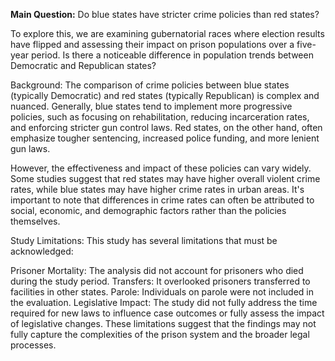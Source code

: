 **Main Question:**
Do blue states have stricter crime policies than red states?

To explore this, we are examining gubernatorial races where election results have flipped and assessing their impact on prison populations over a five-year period. Is there a noticeable difference in population trends between Democratic and Republican states?

Background:
The comparison of crime policies between blue states (typically Democratic) and red states (typically Republican) is complex and nuanced. Generally, blue states tend to implement more progressive policies, such as focusing on rehabilitation, reducing incarceration rates, and enforcing stricter gun control laws. Red states, on the other hand, often emphasize tougher sentencing, increased police funding, and more lenient gun laws.

However, the effectiveness and impact of these policies can vary widely. Some studies suggest that red states may have higher overall violent crime rates, while blue states may have higher crime rates in urban areas. It's important to note that differences in crime rates can often be attributed to social, economic, and demographic factors rather than the policies themselves.

Study Limitations:
This study has several limitations that must be acknowledged:

Prisoner Mortality: The analysis did not account for prisoners who died during the study period.
Transfers: It overlooked prisoners transferred to facilities in other states.
Parole: Individuals on parole were not included in the evaluation.
Legislative Impact: The study did not fully address the time required for new laws to influence case outcomes or fully assess the impact of legislative changes.
These limitations suggest that the findings may not fully capture the complexities of the prison system and the broader legal processes.
